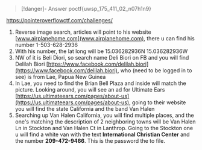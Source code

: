 
>[!danger]- Answer
>poctf{uwsp_175_411_02_n07h1n9}

https://pointeroverflowctf.com/challenges/

1.  Reverse image search, articles will point to his website [www.airplanehome.com](www.airplanehome.com), there u can find his number 1-503-628-2936
2. With his number, the lat long will be 15.036282936N 15.036282936W
3. NW of it is Beli Diori, so search name Deli Biori on FB and you will find Delilah Biori [https://www.facebook.com/delilah.biori](https://www.facebook.com/delilah.biori), who (need to be logged in to see) is from Lae, Papua New Guinea
4. In Lae, you need to find the Brian Bell Plaza and inside will match the picture. Looking around, you will see an ad for Ultimate Ears [https://us.ultimateears.com/pages/about-us](https://us.ultimateears.com/pages/about-us), going to their website you will find the state California and the band Van Halen
5. Searching up Van Halen California, you will find multiple places, and the one's matching the description of 2 neighboring towns will be Van Halen Ln in Stockton and Van Halen Ct in Lanthrop. Going to the Stockton one u will find a white van with the text **International Christian Center** and the number **209-472-9466**. This is the password the to file.